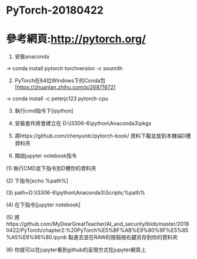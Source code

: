 # PyTorch-20180422
# 參考網頁:http://pytorch.org/

1. 安裝anaconda

-> conda install pytorch torchversion -c soumith

2. PyTorch在64位Windows下的Conda包 [https://zhuanlan.zhihu.com/p/26871672]

-> conda install -c peterjc123 pytorch-cpu

3. 執行cmd指令下[ipython]

4. 安裝套件將會建立在 D:\I3306-6\python\Anaconda3\pkgs

5. 將https://github.com/chenyuntc/pytorch-book/ 資料下載並放到本機端D槽資料夾

6. 開啟jupyter notebook指令

(1) 執行CMD並下指令到D槽你的資料夾

(2) 下指令[echo %path%]

(3) path=D:\I3306-6\python\Anaconda3\Scripts;%path%

(4) 在下指令[jupyter notebook]

(5) 將https://github.com/MyDearGreatTeacher/AI_and_security/blob/master/20180422/PyTorch/chapter2:%20PyTorch%E5%BF%AB%E9%80%9F%E5%85%A5%E9%96%80.ipynb 點進去並在RAW的按鈕按右鍵另存到你的資料夾

(6) 你就可以在jupyter看到github的呈現方式在jupyter網頁上
